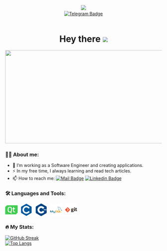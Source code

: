 <div id="header" align="center">
  <img src="https://media.giphy.com/media/M9gbBd9nbDrOTu1Mqx/giphy.gif" width="100"/>
  <div id="badges">
    <a href="https://t.me/dahelmm">
    <img src="https://img.shields.io/badge/Telegram-blue?style=for-the-badge&logo=Telegram&logoColor=white" alt="Telegram Badge"/>
    </a>
  </div>
  <img src="https://komarev.com/ghpvc/?username=your-github-username&style=flat-square&color=blue" alt=""/>
  <h1>
  Hey there
  <img src="https://media.giphy.com/media/hvRJCLFzcasrR4ia7z/giphy.gif" width="30px"/>
  </h1>
  <div>
  <img src="https://media.giphy.com/media/qgQUggAC3Pfv687qPC/giphy.gif" width="600" height="300"/>
  </div>
</div>

### :woman_technologist: About me: 
- :telescope: I’m working as a Software Engineer and creating applications.
- :zap: In my free time, I always learning and read tech articles.
- :mailbox: How to reach me: <a href = "mailto:dahelmm@mail.ru">![Mail Badge](https://img.shields.io/badge/-mail-blue?style=flat&logo=Mail.ru&logoColor=white)</a>
                             [![Linkedin Badge](https://img.shields.io/badge/-Telegram-blue?style=flat&logo=Telegram&logoColor=white)](https://t.me/dahelmm)

### :hammer_and_wrench: Languages and Tools:
<div>
  <img src = "https://github.com/devicons/devicon/blob/master/icons/qt/qt-original.svg" title="Qt" alt="Qt" width="40" height="40"/>&nbsp;
  <img src = "https://github.com/devicons/devicon/blob/master/icons/c/c-plain.svg" title="C" alt="C" width="40" height="40"/>&nbsp;
  <img src = "https://github.com/devicons/devicon/blob/master/icons/cplusplus/cplusplus-plain.svg" title="C++" alt="C++" width="40" height="40"/>&nbsp;
  <img src="https://github.com/devicons/devicon/blob/master/icons/mysql/mysql-original-wordmark.svg" title="MySQL"  alt="MySQL" width="40" height="40"/>&nbsp;
  <img src="https://github.com/devicons/devicon/blob/master/icons/git/git-original-wordmark.svg" title="Git" **alt="Git" width="40" height="40"/>
</div>

### :fire: My Stats:
[![GitHub Streak](http://github-readme-streak-stats.herokuapp.com?user=dahelmm&theme=dark&border_radius=4.6)](https://git.io/streak-stats) <br>
[![Top Langs](https://github-readme-stats.vercel.app/api/top-langs/?username=dahelmm&layout=compact&theme=vision-friendly-dark)](https://github.com/anuraghazra/github-readme-stats)
